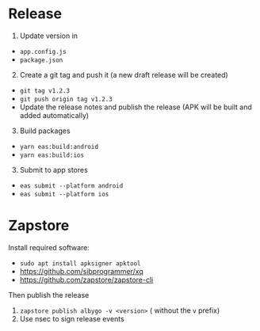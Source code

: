# Release

1. Update version in

- `app.config.js`
- `package.json`

2. Create a git tag and push it (a new draft release will be created)

- `git tag v1.2.3`
- `git push origin tag v1.2.3`
- Update the release notes and publish the release (APK will be built and added automatically)

3. Build packages

- `yarn eas:build:android`
- `yarn eas:build:ios`

3. Submit to app stores

- `eas submit --platform android`
- `eas submit --platform ios`

# Zapstore

Install required software:

- `sudo apt install apksigner apktool`
- https://github.com/sibprogrammer/xq
- https://github.com/zapstore/zapstore-cli

Then publish the release

1. `zapstore publish albygo -v <version>` (<version> without the `v` prefix)
1. Use nsec to sign release events
